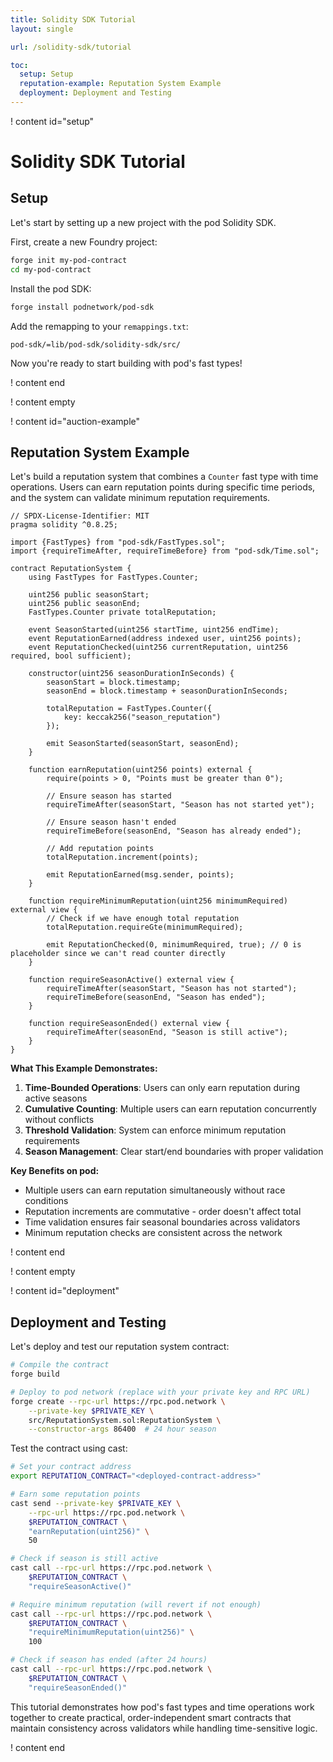 ```yaml
---
title: Solidity SDK Tutorial
layout: single

url: /solidity-sdk/tutorial

toc:
  setup: Setup
  reputation-example: Reputation System Example
  deployment: Deployment and Testing
---
```


! content id="setup"

# Solidity SDK Tutorial

## Setup

Let's start by setting up a new project with the pod Solidity SDK.

First, create a new Foundry project:

```bash
forge init my-pod-contract
cd my-pod-contract
```

Install the pod SDK:

```bash
forge install podnetwork/pod-sdk
```

Add the remapping to your `remappings.txt`:

```
pod-sdk/=lib/pod-sdk/solidity-sdk/src/
```

Now you're ready to start building with pod's fast types!

! content end

! content empty

! content id="auction-example"

## Reputation System Example

Let's build a reputation system that combines a `Counter` fast type with time operations. Users can earn reputation points during specific time periods, and the system can validate minimum reputation requirements.

```solidity
// SPDX-License-Identifier: MIT
pragma solidity ^0.8.25;

import {FastTypes} from "pod-sdk/FastTypes.sol";
import {requireTimeAfter, requireTimeBefore} from "pod-sdk/Time.sol";

contract ReputationSystem {
    using FastTypes for FastTypes.Counter;
    
    uint256 public seasonStart;
    uint256 public seasonEnd;
    FastTypes.Counter private totalReputation;
    
    event SeasonStarted(uint256 startTime, uint256 endTime);
    event ReputationEarned(address indexed user, uint256 points);
    event ReputationChecked(uint256 currentReputation, uint256 required, bool sufficient);
    
    constructor(uint256 seasonDurationInSeconds) {
        seasonStart = block.timestamp;
        seasonEnd = block.timestamp + seasonDurationInSeconds;
        
        totalReputation = FastTypes.Counter({
            key: keccak256("season_reputation")
        });
        
        emit SeasonStarted(seasonStart, seasonEnd);
    }
    
    function earnReputation(uint256 points) external {
        require(points > 0, "Points must be greater than 0");
        
        // Ensure season has started
        requireTimeAfter(seasonStart, "Season has not started yet");
        
        // Ensure season hasn't ended
        requireTimeBefore(seasonEnd, "Season has already ended");
        
        // Add reputation points
        totalReputation.increment(points);
        
        emit ReputationEarned(msg.sender, points);
    }
    
    function requireMinimumReputation(uint256 minimumRequired) external view {
        // Check if we have enough total reputation
        totalReputation.requireGte(minimumRequired);
        
        emit ReputationChecked(0, minimumRequired, true); // 0 is placeholder since we can't read counter directly
    }
    
    function requireSeasonActive() external view {
        requireTimeAfter(seasonStart, "Season has not started");
        requireTimeBefore(seasonEnd, "Season has ended");
    }
    
    function requireSeasonEnded() external view {
        requireTimeAfter(seasonEnd, "Season is still active");
    }
}
```

**What This Example Demonstrates:**

1. **Time-Bounded Operations**: Users can only earn reputation during active seasons
2. **Cumulative Counting**: Multiple users can earn reputation concurrently without conflicts
3. **Threshold Validation**: System can enforce minimum reputation requirements
4. **Season Management**: Clear start/end boundaries with proper validation

**Key Benefits on pod:**
- Multiple users can earn reputation simultaneously without race conditions
- Reputation increments are commutative - order doesn't affect total
- Time validation ensures fair seasonal boundaries across validators
- Minimum reputation checks are consistent across the network

! content end

! content empty

! content id="deployment"

## Deployment and Testing

Let's deploy and test our reputation system contract:

```bash
# Compile the contract
forge build

# Deploy to pod network (replace with your private key and RPC URL)
forge create --rpc-url https://rpc.pod.network \
    --private-key $PRIVATE_KEY \
    src/ReputationSystem.sol:ReputationSystem \
    --constructor-args 86400  # 24 hour season
```

Test the contract using cast:

```bash
# Set your contract address
export REPUTATION_CONTRACT="<deployed-contract-address>"

# Earn some reputation points
cast send --private-key $PRIVATE_KEY \
    --rpc-url https://rpc.pod.network \
    $REPUTATION_CONTRACT \
    "earnReputation(uint256)" \
    50

# Check if season is still active
cast call --rpc-url https://rpc.pod.network \
    $REPUTATION_CONTRACT \
    "requireSeasonActive()"

# Require minimum reputation (will revert if not enough)
cast call --rpc-url https://rpc.pod.network \
    $REPUTATION_CONTRACT \
    "requireMinimumReputation(uint256)" \
    100

# Check if season has ended (after 24 hours)
cast call --rpc-url https://rpc.pod.network \
    $REPUTATION_CONTRACT \
    "requireSeasonEnded()"
```

This tutorial demonstrates how pod's fast types and time operations work together to create practical, order-independent smart contracts that maintain consistency across validators while handling time-sensitive logic.

! content end
